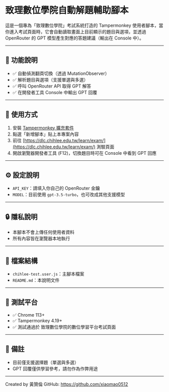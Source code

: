 # 致理數位學院自動解題輔助腳本

這是一個專為「致理數位學院」考試系統打造的 Tampermonkey 使用者腳本，當你進入考試頁面時，它會自動讀取畫面上目前顯示的題目與選項，並透過 OpenRouter 的 GPT 模型產生對應的答題建議（輸出在 Console 中）。

---

## 🎯 功能說明

- ✅ 自動偵測翻頁切換（透過 MutationObserver）
- ✅ 解析題目與選項（支援單選與多選）
- ✅ 呼叫 OpenRouter API 取得 GPT 解答
- ✅ 在開發者工具 Console 中輸出 GPT 回覆

---

## 🚀 使用方式

1. 安裝 [Tampermonkey 擴充套件](https://www.tampermonkey.net/)
2. 點選「新增腳本」貼上本專案內容
3. 前往 [https://dlc.chihlee.edu.tw/learn/exam/](https://dlc.chihlee.edu.tw/learn/exam/) 測驗頁面
4. 開啟瀏覽器開發者工具 (F12)，切換題目時可在 Console 中看到 GPT 回應

---

## ⚙️ 設定說明

- `API_KEY`：請填入你自己的 OpenRouter 金鑰
- `MODEL`：目前使用 `gpt-3.5-turbo`，也可改成其他支援模型

---

## 🔒 隱私說明

- 本腳本不會上傳任何使用者資料
- 所有內容皆在瀏覽器本地執行

---

## 📂 檔案結構

- `chihlee-test.user.js`：主腳本檔案
- `README.md`：本說明文件

---

## 🧪 測試平台

- ✅ Chrome 113+
- ✅ Tampermonkey 4.19+
- ✅ 測試通過於 致理數位學院的數位學習平台考試頁面

---

## 📌 備註

- 目前僅支援選擇題（單選與多選）
- GPT 回覆僅供學習參考，請勿作為作弊用途

---

Created by 黃贊倫
GitHub: https://github.com/xiaomao0512
